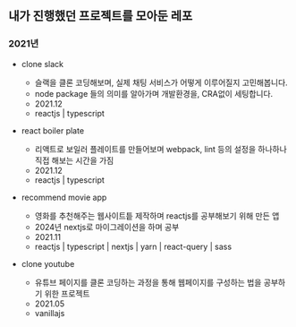## 내가 진행했던 프로젝트를 모아둔 레포

### 2021년

- clone slack
  - 슬랙을 클론 코딩해보며, 실제 채팅 서비스가 어떻게 이루어질지 고민해봅니다.
  - node package 들의 의미를 알아가며 개발환경을, CRA없이 세팅합니다.
  - 2021.12
  - reactjs | typescript

- react boiler plate
  - 리액트로 보일러 플레이트를 만들어보며 webpack, lint 등의 설정을 하나하나 직접 해보는 시간을 가짐
  - 2021.12
  - reactjs | typescript

- recommend movie app
  - 영화를 추천해주는 웹사이트틑 제작하며 reactjs를 공부해보기 위해 만든 앱
  - 2024년 nextjs로 마이그레이션을 하며 공부
  - 2021.11
  - reactjs | typescript | nextjs | yarn | react-query | sass 

- clone youtube
  - 유튜브 페이지를 클론 코딩하는 과정을 통해 웹페이지를 구성하는 법을 공부하기 위한 프로젝트
  - 2021.05
  - vanillajs
